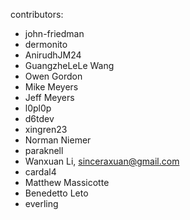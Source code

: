 contributors:
* john-friedman
* dermonito
* AnirudhJM24
* GuangzheLeLe Wang
* Owen Gordon
* Mike Meyers
* Jeff Meyers
* l0pl0p
* d6tdev
* xingren23
* Norman Niemer
* paraknell
* Wanxuan Li, sinceraxuan@gmail.com
* cardal4
* Matthew Massicotte
* Benedetto Leto
* everling

